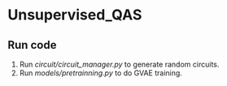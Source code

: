 # Unsupervised_QAS

## Run code
1) Run _circuit/circuit_manager.py_ to generate random circuits.
2) Run _models/pretrainning.py_ to do GVAE training.
